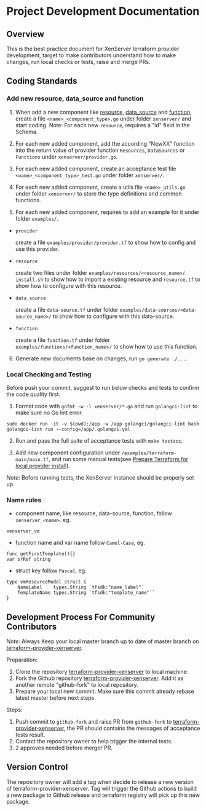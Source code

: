 # Project Development Documentation

## Overview

This is the best practice document for XenServer terraform provider development, target to make contributors understand how to make changes, run local checks or tests, raise and merge PRs.

## Coding Standards

### Add new resource, data_source and function

1. When add a new component like [resource](https://developer.hashicorp.com/terraform/plugin/framework/resources), [data_source](https://developer.hashicorp.com/terraform/plugin/framework/data-sources) and [function](https://developer.hashicorp.com/terraform/plugin/framework/functions), create a file `<name>_<component_type>.go` under folder `xenserver/` and start coding. Note: For each new `resource`, requires a "id" field in the Schema.

2. For each new added component, add the according "NewXX" function into the return value of provider function `Resources`, `DataSources` or `Functions` under `xenserver/provider.go`.

3. For each new added component, create an acceptance test file `<name>_<component_type>_test.go` under folder `xenserver/`.

4. For each new added component, create a utils file `<name>_utils.go` under folder `xenserver/` to store the type definitions and common functions.

5. For each new added component, requires to add an example for it under folder `examples/`.

- `provider`

    create a file `examples/provider/provider.tf` to show how to config and use this provider.

- `resource`
      
    create two files under folder `examples/resources/<resource_name>/`. `install.sh` to show how to import a existing resource and `resource.tf` to show how to configure with this resource.

- `data_source`

    create a file `data-source.tf` under folder `examples/data-sources/<data-source_name>/` to show how to configure with this data-source.

- `function`

    create a file `function.tf` under folder `examples/functions/<function_name>/` to show how to use this function. 

6. Generate new documents base on changes, run `go generate ./...`.

### Local Checking and Testing

Before push your commit, suggest to run below checks and tests to confirm the code quality first.

1. Format code with `gofmt -w -l xenserver/*.go` and run `golangci-lint` to make sure no Go lint error.

```shell
sudo docker run -it -v $(pwd):/app -w /app golangci/golangci-lint bash
golangci-lint run --config=/app/.golangci.yml
```

2. Run and pass the full suite of acceptance tests with `make testacc`.

3. Add new component configuration under `/examples/terraform-main/main.tf`, and run some manual tests(see [Prepare Terraform for local provider install](README.md)).

*Note:* Before running tests, the XenServer instance should be properly set up.

### Name rules

- component name, like resource, data-source, function, follow `xenserver_<name>`. eg.

```
xenserver_vm
```

- function name and var name follow `Camel-Case`, eg.

```
func getFirstTemplate(){}
var srRef string
```

- struct key follow `Pascal`, eg.

```
type vmResourceModel struct {
	NameLabel    types.String `tfsdk:"name_label"`
	TemplateName types.String `tfsdk:"template_name"``
}
```

## Development Process For Community Contributors

*Note:* Always Keep your local master branch up to date of master branch on [terraform-provider-xenserver](https://github.com/xenserver/terraform-provider-xenserver).

Preparation:

1. Clone the repository [terraform-provider-xenserver](https://github.com/xenserver/terraform-provider-xenserver) to local machine.
2. Fork the Github repository [terraform-provider-xenserver](https://github.com/xenserver/terraform-provider-xenserver). Add
it as another remote "github-fork" to local repository.
3. Prepare your local new commit. Make sure this commit already rebase latest master before next steps.

Steps:

1. Push commit to `github-fork` and raise PR from `github-fork` to [terraform-provider-xenserver](https://github.com/xenserver/terraform-provider-xenserver), the PR should contains the messages of acceptance tests result.
2. Contact the repository owner to help trigger the internal tests.
4. 2 approves needed before merger PR.

## Version Control

The repository owner will add a tag when decide to release a new version of terraform-provider-xenserver. Tag will trigger the Github actions to build a new package to Github release and terraform registry will pick up this new package.
